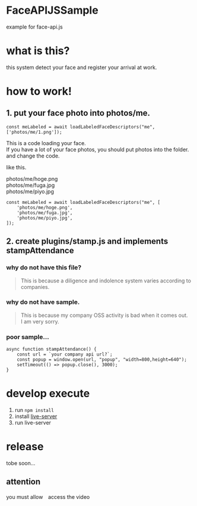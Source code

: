 # FaceAPIJSSample
example for face-api.js

# what is this?

this system detect your face and register your arrival at work.

# how to work!
 
## 1. put your face photo into photos/me.

```
const meLabeled = await loadLabeledFaceDescriptors("me", ['photos/me/1.png']);
```

This is a code loading your face.  
If you have a lot of your face photos, you should put photos into the folder.
and change the code.

like this.

photos/me/hoge.png  
photos/me/fuga.jpg  
photos/me/piyo.jpg  

```
const meLabeled = await loadLabeledFaceDescriptors("me", [
    'photos/me/hoge.png',
    'photos/me/fuga.jpg',
    'photos/me/piyo.jpg',
]);
```

## 2. create plugins/stamp.js and implements stampAttendance

### why do not have this file?
> This is because a diligence and indolence system varies according to companies.

### why do not have sample.
> This is because my company OSS activity is bad when it comes out.  
> I am very sorry.

### poor sample...
```
async function stampAttendance() {
    const url = `your company api url?`;
    const popup = window.open(url, "popup", "width=800,height=640");
    setTimeout(() => popup.close(), 3000);
}
```

# develop execute

1. run `npm install`
1. install [live-server](https://www.npmjs.com/package/live-server)
1. run live-server

# release

tobe soon...

## attention  
you must allow　access the video

